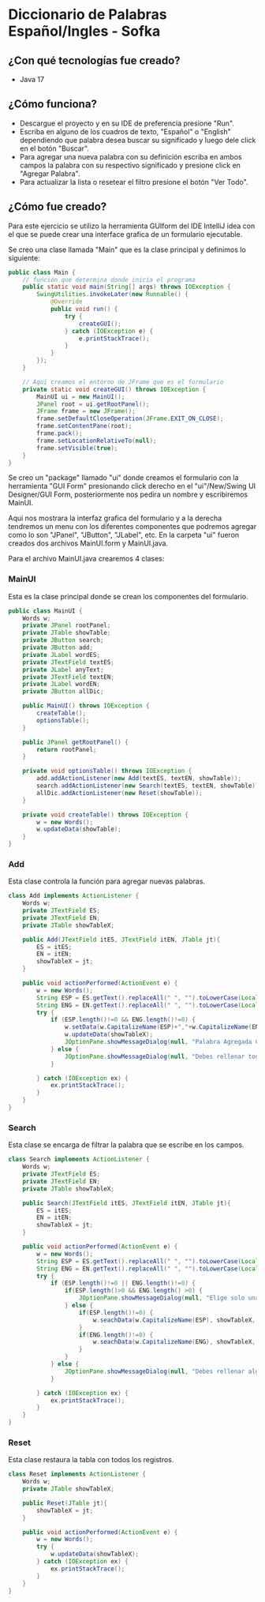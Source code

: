 # Diccionario de Palabras Español/Ingles - Sofka

## ¿Con qué tecnologías fue creado?
* Java 17

## ¿Cómo funciona?
* Descargue el proyecto y en su IDE de preferencia presione "Run".
* Escriba en alguno de los cuadros de texto, "Español" o "English" dependiendo que palabra desea buscar su significado y luego dele click en el botón "Buscar".
* Para agregar una nueva palabra con su definición escriba en ambos campos la palabra con su respectivo significado y presione click en "Agregar Palabra".
* Para actualizar la lista o resetear el filtro presione el botón "Ver Todo".

## ¿Cómo fue creado?
Para este ejercicio se utilizo la herramienta GUIform del IDE IntelliJ idea con el que se puede crear una interface grafica de un formulario ejecutable.

Se creo una clase llamada "Main" que es la clase principal y definimos lo siguiente:

```java
public class Main {
	// función que determina donde inicia el programa
    public static void main(String[] args) throws IOException {
        SwingUtilities.invokeLater(new Runnable() {
            @Override
            public void run() {
                try {
                    createGUI();
                } catch (IOException e) {
                    e.printStackTrace();
                }
            }
        });
    }

	// Aqui creamos el entorno de JFrame que es el formulario
    private static void createGUI() throws IOException {
        MainUI ui = new MainUI();
        JPanel root = ui.getRootPanel();
        JFrame frame = new JFrame();
        frame.setDefaultCloseOperation(JFrame.EXIT_ON_CLOSE);
        frame.setContentPane(root);
        frame.pack();
        frame.setLocationRelativeTo(null);
        frame.setVisible(true);
    }
}
```

Se creo un "package" llamado "ui" donde creamos el formulario con la herramienta "GUI Form" presionando click derecho en el "ui"/New/Swing UI Designer/GUI Form, posteriormente nos pedira un nombre y escribiremos MainUI.

Aqui nos mostrara la interfaz grafica del formulario y a la derecha tendremos un menu con los diferentes componentes que podremos agregar como lo son "JPanel", "JButton", "JLabel", etc.
En la carpeta "ui" fueron creados dos archivos MainUI.form y MainUI.java.

Para el archivo MainUI.java crearemos 4 clases:

### MainUI
Esta es la clase principal donde se crean los componentes del formulario.

```java
public class MainUI {
    Words w;
    private JPanel rootPanel;
    private JTable showTable;
    private JButton search;
    private JButton add;
    private JLabel wordES;
    private JTextField textES;
    private JLabel anyText;
    private JTextField textEN;
    private JLabel wordEN;
    private JButton allDic;

    public MainUI() throws IOException {
        createTable();
        optionsTable();
    }

    public JPanel getRootPanel() {
        return rootPanel;
    }

    private void optionsTable() throws IOException {
        add.addActionListener(new Add(textES, textEN, showTable));
        search.addActionListener(new Search(textES, textEN, showTable));
        allDic.addActionListener(new Reset(showTable));
    }

    private void createTable() throws IOException {
        w = new Words();
        w.updateData(showTable);
    }
}
```

### Add
Esta clase controla la función para agregar nuevas palabras.

```java
class Add implements ActionListener {
    Words w;
    private JTextField ES;
    private JTextField EN;
    private JTable showTableX;

    public Add(JTextField itES, JTextField itEN, JTable jt){
        ES = itES;
        EN = itEN;
        showTableX = jt;
    }

    public void actionPerformed(ActionEvent e) {
        w = new Words();
        String ESP = ES.getText().replaceAll(" ", "").toLowerCase(Locale.ROOT);
        String ENG = EN.getText().replaceAll(" ", "").toLowerCase(Locale.ROOT);
        try {
            if (ESP.length()!=0 && ENG.length()!=0) {
                w.setData(w.CapitalizeName(ESP)+","+w.CapitalizeName(ENG));
                w.updateData(showTableX);
                JOptionPane.showMessageDialog(null, "Palabra Agregada Correctamente");
            } else {
                JOptionPane.showMessageDialog(null, "Debes rellenar todos los campos");
            }

        } catch (IOException ex) {
            ex.printStackTrace();
        }
    }
}
```

### Search
Esta clase se encarga de filtrar la palabra que se escribe en los campos.

```java
class Search implements ActionListener {
    Words w;
    private JTextField ES;
    private JTextField EN;
    private JTable showTableX;

    public Search(JTextField itES, JTextField itEN, JTable jt){
        ES = itES;
        EN = itEN;
        showTableX = jt;
    }

    public void actionPerformed(ActionEvent e) {
        w = new Words();
        String ESP = ES.getText().replaceAll(" ", "").toLowerCase(Locale.ROOT);
        String ENG = EN.getText().replaceAll(" ", "").toLowerCase(Locale.ROOT);
        try {
            if (ESP.length()!=0 || ENG.length()!=0) {
                if(ESP.length()>0 && ENG.length() >0) {
                    JOptionPane.showMessageDialog(null, "Elige solo una opción para buscar");
                } else {
                    if(ESP.length()!=0) {
                        w.seachData(w.CapitalizeName(ESP), showTableX, 1);
                    }
                    if(ENG.length()!=0) {
                        w.seachData(w.CapitalizeName(ENG), showTableX, 2);
                    }
                }
            } else {
                JOptionPane.showMessageDialog(null, "Debes rellenar algun campo para buscar");
            }

        } catch (IOException ex) {
            ex.printStackTrace();
        }
    }
}
```

### Reset
Esta clase restaura la tabla con todos los registros.

```java
class Reset implements ActionListener {
    Words w;
    private JTable showTableX;

    public Reset(JTable jt){
        showTableX = jt;
    }

    public void actionPerformed(ActionEvent e) {
        w = new Words();
        try {
            w.updateData(showTableX);
        } catch (IOException ex) {
            ex.printStackTrace();
        }
    }
}
```